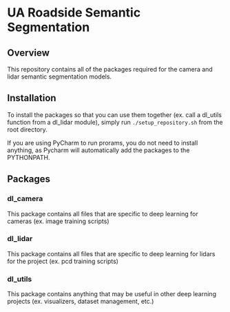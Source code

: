 # UA Roadside Semantic Segmentation

## Overview
This repository contains all of the packages required for the camera and 
lidar semantic segmentation models.

## Installation
To install the packages so that you can use them together (ex. 
call a dl_utils function from a dl_lidar module), simply run 
`./setup_repository.sh` from the root directory.

If you are using PyCharm to run prorams, you do not need to install 
anything, as Pycharm will automatically add the packages to the PYTHONPATH.

## Packages
### dl_camera
This package contains all files that are specific to deep learning for
cameras (ex. image training scripts)

### dl_lidar
This package contains all files that are specific to deep learning for
lidars for the project (ex. pcd training scripts)

### dl_utils
This package contains anything that may be useful in other deep learning 
projects (ex. visualizers, dataset management, etc.)
